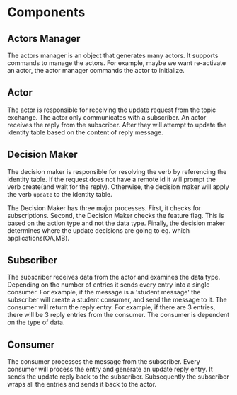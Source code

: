 # Components

## Actors Manager

The actors manager is an object that generates many actors. It supports commands to manage the actors. For example, maybe we want re-activate an actor, the actor manager commands the actor to initialize.

## Actor
The actor is responsible for receiving the update request from the topic exchange. The actor only communicates with a subscriber. An actor receives the reply from the subscriber. After they will attempt to update the identity table based on the content of reply message.


## Decision Maker

The decision maker is responsible for resolving the verb by referencing the identity table. If the request does not have a remote id it will prompt the verb create(and wait for the reply). Otherwise, the decision maker will apply the verb `update` to the identity table.   

The Decision Maker has three major processes. First, it checks for subscriptions. Second, the Decision Maker checks the feature flag. This is based on the action type and not the data type. Finally, the decision maker determines where the update decisions are going to eg. which applications(OA,MB).


## Subscriber
The subscriber receives data from the actor and examines the data type. Depending on the number of entries it sends every entry into a single consumer. For example, if the message is a 'student message' the subscriber will create a student consumer, and send the message to it. The consumer will return the reply entry. For example, if there are 3 entries, there will be 3 reply entries from the consumer. The consumer is dependent on the type of data.

## Consumer
The consumer processes the message from the subscriber. Every consumer will process the entry and generate an update reply entry. It sends the update reply back to the subscriber. Subsequently the subscriber wraps all the entries and sends it back to the actor. 